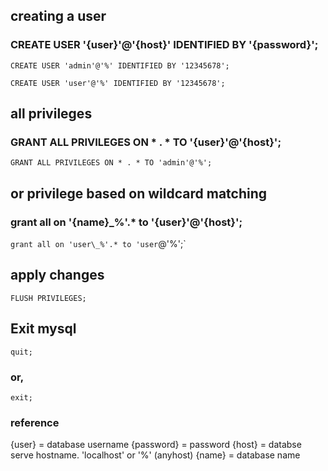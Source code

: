 
## creating a user
### CREATE USER '{user}'@'{host}' IDENTIFIED BY '{password}';
`CREATE USER 'admin'@'%' IDENTIFIED BY '12345678';`

`CREATE USER 'user'@'%' IDENTIFIED BY '12345678';`


## all privileges
### GRANT ALL PRIVILEGES ON * . * TO '{user}'@'{host}';
`GRANT ALL PRIVILEGES ON * . * TO 'admin'@'%';`


## or privilege based on wildcard  matching
### grant all on '{name}\_%'.* to '{user}'@'{host}';
`grant all on 'user\_%'.* to 'user`@'%';`



## apply changes
`FLUSH PRIVILEGES;`

## Exit mysql
`quit;`
### or, 
`exit;`


### reference 
{user} 		= database username
{password} 	= password 
{host} 		= databse serve hostname. 'localhost' or '%' (anyhost)
{name} 		= database name
